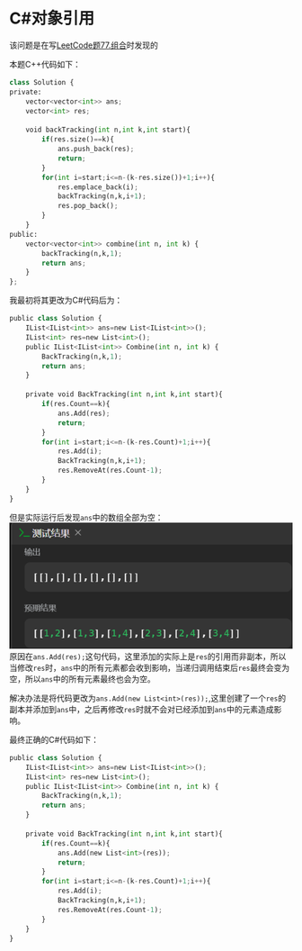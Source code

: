 # C#对象引用

该问题是在写[LeetCode题77.组合](https://leetcode.cn/problems/combinations/description/)时发现的

本题C++代码如下：
```python
class Solution {
private:
    vector<vector<int>> ans;
    vector<int> res;
    
    void backTracking(int n,int k,int start){
        if(res.size()==k){
            ans.push_back(res);
            return;
        }
        for(int i=start;i<=n-(k-res.size())+1;i++){
            res.emplace_back(i);
            backTracking(n,k,i+1);
            res.pop_back();
        }
    }
public:
    vector<vector<int>> combine(int n, int k) {
        backTracking(n,k,1);
        return ans;
    }
};
```
我最初将其更改为C#代码后为：
```python
public class Solution {
    IList<IList<int>> ans=new List<IList<int>>();
    IList<int> res=new List<int>();
    public IList<IList<int>> Combine(int n, int k) {
        BackTracking(n,k,1);
        return ans;
    }

    private void BackTracking(int n,int k,int start){
        if(res.Count==k){
            ans.Add(res);
            return;
        }
        for(int i=start;i<=n-(k-res.Count)+1;i++){
            res.Add(i);
            BackTracking(n,k,i+1);
            res.RemoveAt(res.Count-1);
        }
    }
}
```
但是实际运行后发现`ans`中的数组全部为空：
![Alt text](Pictures/2.1.png)
原因在`ans.Add(res);`这句代码，这里添加的实际上是`res`的引用而非副本，所以当修改`res`时，`ans`中的所有元素都会收到影响，当递归调用结束后`res`最终会变为空，所以`ans`中的所有元素最终也会为空。

解决办法是将代码更改为`ans.Add(new List<int>(res));`,这里创建了一个`res`的副本并添加到`ans`中，之后再修改`res`时就不会对已经添加到`ans`中的元素造成影响。

最终正确的C#代码如下：
```python
public class Solution {
    IList<IList<int>> ans=new List<IList<int>>();
    IList<int> res=new List<int>();
    public IList<IList<int>> Combine(int n, int k) {
        BackTracking(n,k,1);
        return ans;
    }

    private void BackTracking(int n,int k,int start){
        if(res.Count==k){
            ans.Add(new List<int>(res));
            return;
        }
        for(int i=start;i<=n-(k-res.Count)+1;i++){
            res.Add(i);
            BackTracking(n,k,i+1);
            res.RemoveAt(res.Count-1);
        }
    }
}
```
